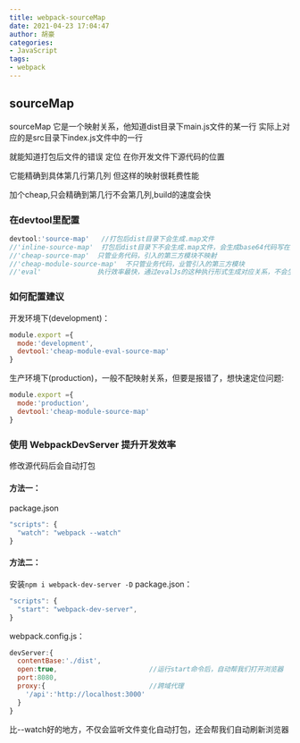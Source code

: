 ```yaml
---
title: webpack-sourceMap
date: 2021-04-23 17:04:47
author: 胡豪
categories: 
- JavaScript 
tags:
- webpack
---
```


## sourceMap
sourceMap 它是一个映射关系，他知道dist目录下main.js文件的某一行
实际上对应的是src目录下index.js文件中的一行

就能知道打包后文件的错误 定位 在你开发文件下源代码的位置

它能精确到具体第几行第几列 但这样的映射很耗费性能 

加个cheap,只会精确到第几行不会第几列,build的速度会快

### 在devtool里配置

```js
devtool:'source-map'   //打包后dist目录下会生成.map文件
//'inline-source-map'  打包后dist目录下不会生成.map文件，会生成base64代码写在打包后的js内
//'cheap-source-map'  只管业务代码，引入的第三方模块不映射
//'cheap-module-source-map'  不只管业务代码，业管引入的第三方模块
//'eval'              执行效率最快，通过evalJs的这种执行形式生成对应关系，不会生成.map文件 也不会生成base64代码 和其他的，比较复杂的情况下，提示可能不全面
```

### 如何配置建议
开发环境下(development)：
```js
module.export ={
  mode:'development',
  devtool:'cheap-module-eval-source-map'
}
```

生产环境下(production)，一般不配映射关系，但要是报错了，想快速定位问题:
```js
module.export ={
  mode:'production',
  devtool:'cheap-module-source-map'
}
```


### 使用 WebpackDevServer 提升开发效率
修改源代码后会自动打包
#### 方法一：
package.json
```js
"scripts": {
  "watch": "webpack --watch"
}
```
#### 方法二：
安装`npm i webpack-dev-server -D`
package.json：
```js
"scripts": {
  "start": "webpack-dev-server",
}
```
webpack.config.js：
```js
devServer:{
  contentBase:'./dist',
  open:true,                       //运行start命令后，自动帮我们打开浏览器
  port:8080,
  proxy:{                          //跨域代理
    '/api':'http://localhost:3000'
  }
}
```
比--watch好的地方，不仅会监听文件变化自动打包，还会帮我们自动刷新浏览器